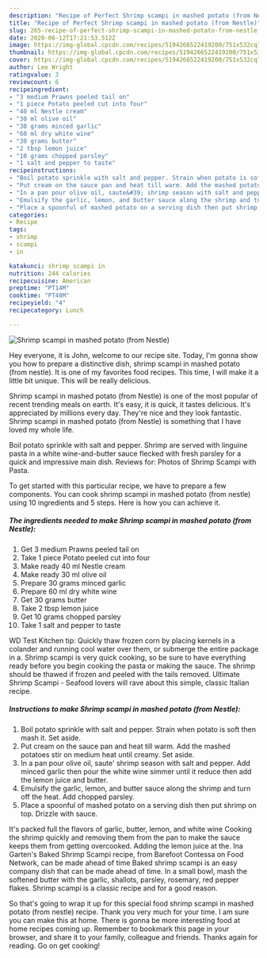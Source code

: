```yaml
---
description: "Recipe of Perfect Shrimp scampi in mashed potato (from Nestle)"
title: "Recipe of Perfect Shrimp scampi in mashed potato (from Nestle)"
slug: 265-recipe-of-perfect-shrimp-scampi-in-mashed-potato-from-nestle
date: 2020-06-12T17:21:53.512Z
image: https://img-global.cpcdn.com/recipes/5194266522419200/751x532cq70/shrimp-scampi-in-mashed-potato-from-nestle-recipe-main-photo.jpg
thumbnail: https://img-global.cpcdn.com/recipes/5194266522419200/751x532cq70/shrimp-scampi-in-mashed-potato-from-nestle-recipe-main-photo.jpg
cover: https://img-global.cpcdn.com/recipes/5194266522419200/751x532cq70/shrimp-scampi-in-mashed-potato-from-nestle-recipe-main-photo.jpg
author: Lee Wright
ratingvalue: 3
reviewcount: 6
recipeingredient:
- "3 medium Prawns peeled tail on"
- "1 piece Potato peeled cut into four"
- "40 ml Nestle cream"
- "30 ml olive oil"
- "30 grams minced garlic"
- "60 ml dry white wine"
- "30 grams butter"
- "2 tbsp lemon juice"
- "10 grams chopped parsley"
- "1 salt and pepper to taste"
recipeinstructions:
- "Boil potato sprinkle with salt and pepper. Strain when potato is soft then mash it. Set aside."
- "Put cream on the sauce pan and heat till warm. Add the mashed potatoes stir on medium heat until creamy. Set aside."
- "In a pan pour olive oil, saute&#39; shrimp season with salt and pepper. Add minced garlic then pour the white wine simmer until it reduce then add the lemon juice and butter."
- "Emulsify the garlic, lemon, and butter sauce along the shrimp and turn off the heat. Add chopped parsley."
- "Place a spoonful of mashed potato on a serving dish then put shrimp on top. Drizzle with sauce."
categories:
- Recipe
tags:
- shrimp
- scampi
- in

katakunci: shrimp scampi in 
nutrition: 244 calories
recipecuisine: American
preptime: "PT14M"
cooktime: "PT48M"
recipeyield: "4"
recipecategory: Lunch

---
```



![Shrimp scampi in mashed potato (from Nestle)](https://img-global.cpcdn.com/recipes/5194266522419200/751x532cq70/shrimp-scampi-in-mashed-potato-from-nestle-recipe-main-photo.jpg)

Hey everyone, it is John, welcome to our recipe site. Today, I'm gonna show you how to prepare a distinctive dish, shrimp scampi in mashed potato (from nestle). It is one of my favorites food recipes. This time, I will make it a little bit unique. This will be really delicious.

Shrimp scampi in mashed potato (from Nestle) is one of the most popular of recent trending meals on earth. It's easy, it is quick, it tastes delicious. It's appreciated by millions every day. They're nice and they look fantastic. Shrimp scampi in mashed potato (from Nestle) is something that I have loved my whole life.

Boil potato sprinkle with salt and pepper. Shrimp are served with linguine pasta in a white wine-and-butter sauce flecked with fresh parsley for a quick and impressive main dish. Reviews for: Photos of Shrimp Scampi with Pasta.


To get started with this particular recipe, we have to prepare a few components. You can cook shrimp scampi in mashed potato (from nestle) using 10 ingredients and 5 steps. Here is how you can achieve it.

<!--inarticleads1-->

##### The ingredients needed to make Shrimp scampi in mashed potato (from Nestle):

1. Get 3 medium Prawns peeled tail on
1. Take 1 piece Potato peeled cut into four
1. Make ready 40 ml Nestle cream
1. Make ready 30 ml olive oil
1. Prepare 30 grams minced garlic
1. Prepare 60 ml dry white wine
1. Get 30 grams butter
1. Take 2 tbsp lemon juice
1. Get 10 grams chopped parsley
1. Take 1 salt and pepper to taste


WD Test Kitchen tip: Quickly thaw frozen corn by placing kernels in a colander and running cool water over them, or submerge the entire package in a. Shrimp scampi is very quick cooking, so be sure to have everything ready before you begin cooking the pasta or making the sauce. The shrimp should be thawed if frozen and peeled with the tails removed. Ultimate Shrimp Scampi - Seafood lovers will rave about this simple, classic Italian recipe. 

<!--inarticleads2-->

##### Instructions to make Shrimp scampi in mashed potato (from Nestle):

1. Boil potato sprinkle with salt and pepper. Strain when potato is soft then mash it. Set aside.
1. Put cream on the sauce pan and heat till warm. Add the mashed potatoes stir on medium heat until creamy. Set aside.
1. In a pan pour olive oil, saute&#39; shrimp season with salt and pepper. Add minced garlic then pour the white wine simmer until it reduce then add the lemon juice and butter.
1. Emulsify the garlic, lemon, and butter sauce along the shrimp and turn off the heat. Add chopped parsley.
1. Place a spoonful of mashed potato on a serving dish then put shrimp on top. Drizzle with sauce.


It&#39;s packed full the flavors of garlic, butter, lemon, and white wine Cooking the shrimp quickly and removing them from the pan to make the sauce keeps them from getting overcooked. Adding the lemon juice at the. Ina Garten&#39;s Baked Shrimp Scampi recipe, from Barefoot Contessa on Food Network, can be made ahead of time Baked shrimp scampi is an easy company dish that can be made ahead of time. In a small bowl, mash the softened butter with the garlic, shallots, parsley, rosemary, red pepper flakes. Shrimp scampi is a classic recipe and for a good reason. 

So that's going to wrap it up for this special food shrimp scampi in mashed potato (from nestle) recipe. Thank you very much for your time. I am sure you can make this at home. There is gonna be more interesting food at home recipes coming up. Remember to bookmark this page in your browser, and share it to your family, colleague and friends. Thanks again for reading. Go on get cooking!

